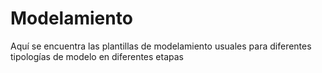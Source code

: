 # Modelamiento
Aquí se encuentra las plantillas de modelamiento usuales para diferentes tipologías de modelo en diferentes etapas
